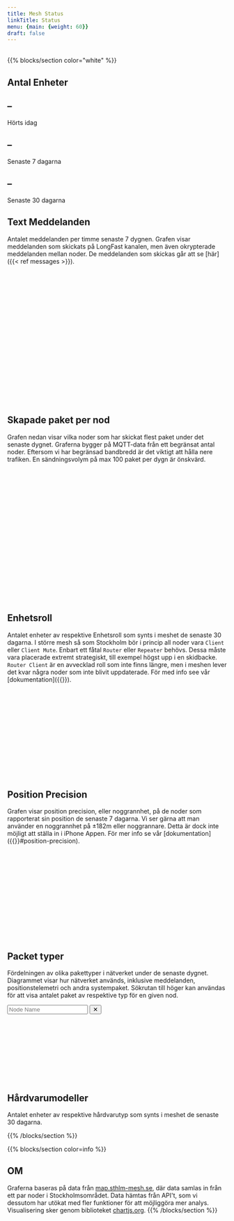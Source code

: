 ```yaml
---
title: Mesh Status
linkTitle: Status
menu: {main: {weight: 60}}
draft: false
---
```

<br/>
{{% blocks/section color="white"  %}}

## Antal Enheter
<div class="container my-4 mx-0" style="max-width: 1000px;">
  <div class="row text-center px-0">
    <div class="col">
      <h2 class="display-4 text-primary" id="count-1">–</h2>
      <p class="text-muted">Hörts idag</p>
    </div>
    <div class="col">
      <h2 class="display-4 text-warning" id="count-7">–</h2>
      <p class="text-muted">Senaste 7 dagarna</p>
    </div>
    <div class="col">
      <h2 class="display-4 text-success" id="count-30">–</h2>
      <p class="text-muted">Senaste 30 dagarna</p>
    </div>
  </div>
</div>

## Text Meddelanden
Antalet meddelanden per timme senaste 7 dygnen. Grafen visar meddelanden som skickats på LongFast kanalen, men även okrypterade meddelanden mellan noder. De meddelanden som skickas går att se [här]({{< ref messages >}}).
<div style="min-height: 300px;width: 100%;max-width: 1000px;">
    <canvas id="messagesChart"></canvas>
</div>


## Skapade paket per nod
Grafen nedan visar vilka noder som har skickat flest paket under det senaste dygnet. 
Graferna bygger på MQTT-data från ett begränsat antal noder.
Eftersom vi har begränsad bandbredd är det viktigt att hålla nere trafiken. En sändningsvolym på max 100 paket per dygn är önskvärd.
<div id="mostActiveNodesContainer" style="min-height: 300px;width: 100%;max-width: 1000px;">
    <canvas id="mostActiveNodes"></canvas>
</div>

## Enhetsroll
Antalet enheter av respektive Enhetsroll som synts i meshet de senaste 30 dagarna. I större mesh så som Stockholm bör i princip all noder vara `Client` eller `Client Mute`. Enbart ett fåtal `Router` eller `Repeater` behövs. Dessa måste vara placerade extremt strategiskt, till exempel högst upp i en skidbacke. `Router Client` är en avvecklad roll som inte finns längre, men i meshen lever det kvar några noder som inte blivit uppdaterade. För med info see vår [dokumentation]({{<ref device_role.md>}}).
<div id="deviceRolesContainer" style="min-height: 200px;width: 100%;max-width: 1000px;">
    <canvas id="deviceRoles"></canvas>
</div>


## Position Precision
Grafen visar position precision, eller noggrannhet, på de noder som rapporterat sin position de senaste 7 dagarna. 
Vi ser gärna att man använder en noggrannhet på ±182m eller noggrannare. Detta är dock inte möjligt att ställa in i iPhone Appen.
För mer info se vår [dokumentation]({{<ref position.md>}}#position-precision).
<div id="positionPrecisionContainer" style="min-height: 200px;width: 100%;max-width: 1000px;">
    <canvas id="positionPrecisionChart"></canvas>
</div>


## Packet typer
Fördelningen av olika pakettyper i nätverket under de senaste dygnet. Diagrammet visar hur nätverket används, inklusive meddelanden, positionstelemetri och andra systempaket. Sökrutan till höger kan användas för att visa antalet paket av respektive typ för en given nod.

<div class="d-flex justify-content-end m-0 p-0" style="max-width: 1000px">
  <div class="dropdown" style="width: 40%;min-width:400px;">
    <div class="input-group pe-3">
      <input id="nodeSearch" type="text" class="form-control" placeholder="Node Name" autocomplete="off">
      <button id="clearFilterBtn" class="btn btn-outline-info" type="button">✕</button>
    </div>
    <ul id="suggestions" class="dropdown-menu w-100" style="display: none; max-height: 300px; overflow-y: auto; position: absolute; z-index: 1000;"></ul>
  </div>
</div>
<div id="portnumDistributionContainer" style="min-height: 150px;width: 100%;max-width: 1000px;">
    <canvas id="portnumDistribution"></canvas>
</div>


## Hårdvarumodeller
Antalet enheter av respektive hårdvarutyp som synts i meshet de senaste 30 dagarna.
<div id="hardwareChartContainer" style="width: 100%;max-width: 1000px;">
    <canvas id="hardwareChart"></canvas>
</div>


{{% /blocks/section %}}

{{% blocks/section color=info %}}
## OM
Graferna baseras på data från [map.sthlm-mesh.se](https://map.sthlm-mesh.se), där data samlas in från ett par noder i Stockholmsområdet. Data hämtas från API't, som vi dessutom har utökat med fler funktioner för att möjliggöra mer analys. Visualisering sker genom biblioteket [chartjs.org](https://www.chartjs.org/).
{{% /blocks/section %}}

<script src="https://cdn.jsdelivr.net/npm/chart.js"></script>
<script src="/js/status/messagesChart.js"></script>
<script src="/js/status/most-active-nodes.js"></script>
<script src="/js/status/hardwareChart.js"></script>
<script src="/js/status/position-precision-chart.js"></script>
<script src="/js/status/portnum-distribution-chart.js"></script>
<script src="/js/status/device-roles.js"></script>
<script src="/js/status/nodes-seen.js"></script>